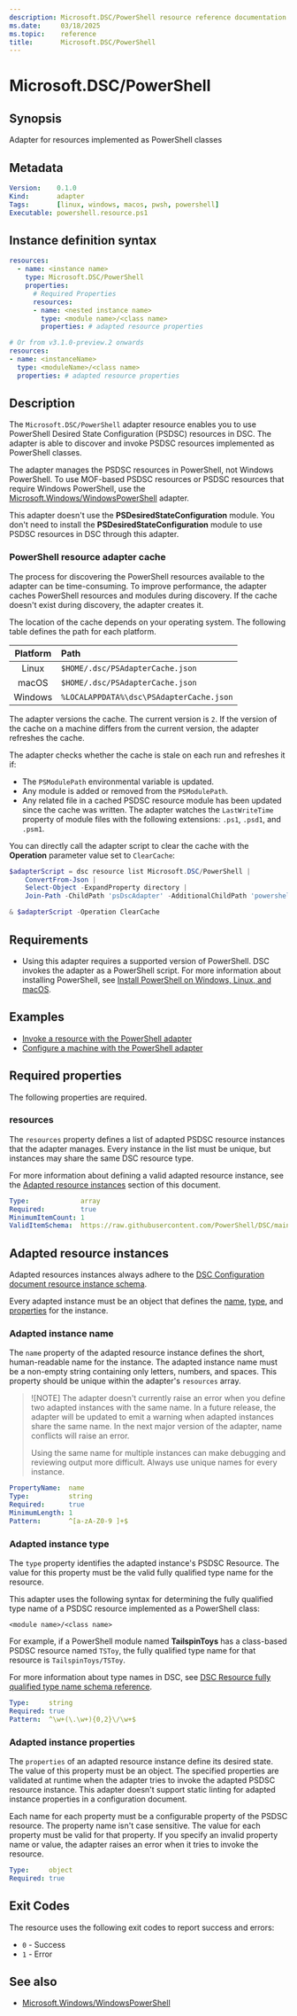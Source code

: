 ```yaml
---
description: Microsoft.DSC/PowerShell resource reference documentation
ms.date:     03/18/2025
ms.topic:    reference
title:       Microsoft.DSC/PowerShell
---
```


# Microsoft.DSC/PowerShell

## Synopsis

Adapter for resources implemented as PowerShell classes

## Metadata

```yaml
Version:    0.1.0
Kind:       adapter
Tags:       [linux, windows, macos, pwsh, powershell]
Executable: powershell.resource.ps1
```

## Instance definition syntax

```yaml
resources:
  - name: <instance name>
    type: Microsoft.DSC/PowerShell
    properties:
      # Required Properties
      resources:
      - name: <nested instance name>
        type: <module name>/<class name>
        properties: # adapted resource properties

# Or from v3.1.0-preview.2 onwards
resources:
- name: <instanceName>
  type: <moduleName>/<class name>
  properties: # adapted resource properties
```

## Description

The `Microsoft.DSC/PowerShell` adapter resource enables you to use PowerShell Desired State
Configuration (PSDSC) resources in DSC. The adapter is able to discover and invoke PSDSC resources
implemented as PowerShell classes.

The adapter manages the PSDSC resources in PowerShell, not Windows PowerShell. To use MOF-based
PSDSC resources or PSDSC resources that require Windows PowerShell, use the
[Microsoft.Windows/WindowsPowerShell](../../windows/windowspowershell/index.md) adapter.

This adapter doesn't use the **PSDesiredStateConfiguration** module. You don't need to install the
**PSDesiredStateConfiguration** module to use PSDSC resources in DSC through this adapter.

### PowerShell resource adapter cache

The process for discovering the PowerShell resources available to the adapter can be
time-consuming. To improve performance, the adapter caches PowerShell resources and modules during
discovery. If the cache doesn't exist during discovery, the adapter creates it.

The location of the cache depends on your operating system. The following table defines the path
for each platform.

| Platform |                      Path                |
| :------: | :----------------------------------------|
|  Linux   | `$HOME/.dsc/PSAdapterCache.json`         |
|  macOS   | `$HOME/.dsc/PSAdapterCache.json`         |
| Windows  | `%LOCALAPPDATA%\dsc\PSAdapterCache.json` |

The adapter versions the cache. The current version is `2`. If the version of the cache on a
machine differs from the current version, the adapter refreshes the cache.

The adapter checks whether the cache is stale on each run and refreshes it if:

- The `PSModulePath` environmental variable is updated.
- Any module is added or removed from the `PSModulePath`.
- Any related file in a cached PSDSC resource module has been updated since the cache was written.
  The adapter watches the `LastWriteTime` property of module files with the following extensions:
  `.ps1`, `.psd1`, and `.psm1`.

You can directly call the adapter script to clear the cache with the **Operation** parameter value
set to `ClearCache`:

```powershell
$adapterScript = dsc resource list Microsoft.DSC/PowerShell |
    ConvertFrom-Json |
    Select-Object -ExpandProperty directory |
    Join-Path -ChildPath 'psDscAdapter' -AdditionalChildPath 'powershell.resource.ps1'

& $adapterScript -Operation ClearCache
```

## Requirements

- Using this adapter requires a supported version of PowerShell. DSC invokes the adapter as a
  PowerShell script. For more information about installing PowerShell, see
  [Install PowerShell on Windows, Linux, and macOS](/powershell/scripting/install/installing-powershell).

## Examples

- [Invoke a resource with the PowerShell adapter][02]
- [Configure a machine with the PowerShell adapter][03]

## Required properties

The following properties are required.

### resources

The `resources` property defines a list of adapted PSDSC resource instances that the adapter manages.
Every instance in the list must be unique, but instances may share the same DSC resource type.

For more information about defining a valid adapted resource instance, see the
[Adapted resource instances](#adapted-resource-instances) section of this document.

```yaml
Type:             array
Required:         true
MinimumItemCount: 1
ValidItemSchema:  https://raw.githubusercontent.com/PowerShell/DSC/main/schemas/v3.0.0/config/document.resource.json
```

## Adapted resource instances

Adapted resources instances always adhere to the
[DSC Configuration document resource instance schema](../../../../schemas/config/resource.md).

Every adapted instance must be an object that defines the [name](#adapted-instance-name),
[type](#adapted-instance-name), and [properties](#adapted-instance-properties) for the instance.

### Adapted instance name

The `name` property of the adapted resource instance defines the short, human-readable name for the
instance. The adapted instance name must be a non-empty string containing only letters, numbers,
and spaces. This property should be unique within the adapter's `resources` array.

> ![NOTE]
> The adapter doesn't currently raise an error when you define two adapted instances with the same
> name. In a future release, the adapter will be updated to emit a warning when adapted instances
> share the same name. In the next major version of the adapter, name conflicts will raise an
> error.
>
> Using the same name for multiple instances can make debugging and reviewing output more
> difficult. Always use unique names for every instance.

```yaml
PropertyName:  name
Type:          string
Required:      true
MinimumLength: 1
Pattern:       ^[a-zA-Z0-9 ]+$
```

### Adapted instance type

The `type` property identifies the adapted instance's PSDSC Resource. The value for this property
must be the valid fully qualified type name for the resource.

This adapter uses the following syntax for determining the fully qualified type name of a PSDSC
resource implemented as a PowerShell class:

```Syntax
<module name>/<class name>
```

For example, if a PowerShell module named **TailspinToys** has a class-based PSDSC resource named
`TSToy`, the fully qualified type name for that resource is `TailspinToys/TSToy`.

For more information about type names in DSC, see
[DSC Resource fully qualified type name schema reference][01].

```yaml
Type:     string
Required: true
Pattern:  ^\w+(\.\w+){0,2}\/\w+$
```

### Adapted instance properties

The `properties` of an adapted resource instance define its desired state. The value of this
property must be an object. The specified properties are validated at runtime when the adapter
tries to invoke the adapted PSDSC resource instance. This adapter doesn't support static linting
for adapted instance properties in a configuration document.

Each name for each property must be a configurable property of the PSDSC resource. The property
name isn't case sensitive. The value for each property must be valid for that property. If you
specify an invalid property name or value, the adapter raises an error when it tries to invoke the
resource.

```yaml
Type:     object
Required: true
```

## Exit Codes

The resource uses the following exit codes to report success and errors:

- `0` - Success
- `1` - Error

## See also

- [Microsoft.Windows/WindowsPowerShell](../../windows/windowspowershell/resource.md)

<!-- Link references -->
[01]: ../../../concepts/resources.md#test-operations
[02]: examples/validate-with-dsc-resource.md
[03]: examples/validate-in-a-configuration.md
[04]: cli/osinfo.md
